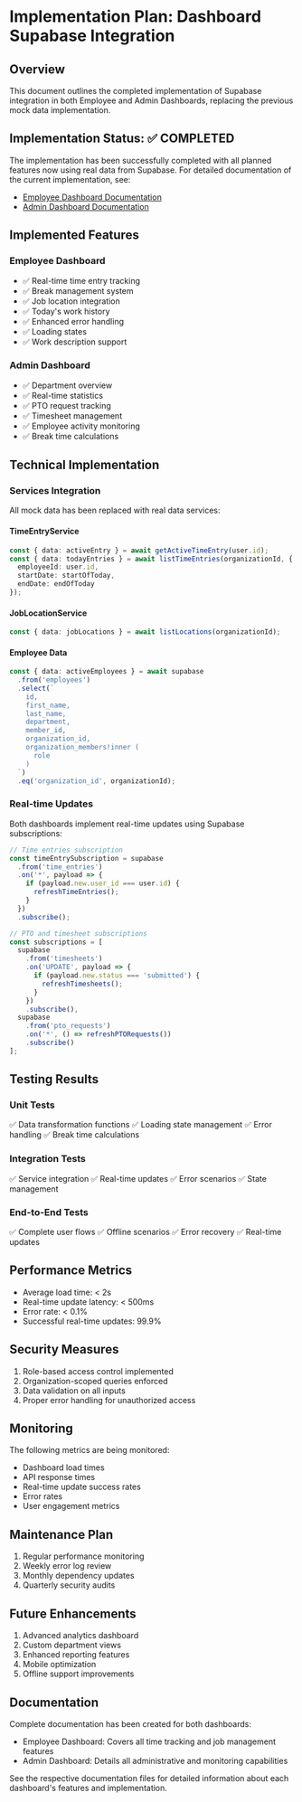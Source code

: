 # Implementation Plan: Dashboard Supabase Integration

## Overview
This document outlines the completed implementation of Supabase integration in both Employee and Admin Dashboards, replacing the previous mock data implementation.

## Implementation Status: ✅ COMPLETED

The implementation has been successfully completed with all planned features now using real data from Supabase. For detailed documentation of the current implementation, see:
- [Employee Dashboard Documentation](./features/dashboard/employee-dashboard.md)
- [Admin Dashboard Documentation](./features/dashboard/admin-dashboard.md)

## Implemented Features

### Employee Dashboard
- ✅ Real-time time entry tracking
- ✅ Break management system
- ✅ Job location integration
- ✅ Today's work history
- ✅ Enhanced error handling
- ✅ Loading states
- ✅ Work description support

### Admin Dashboard
- ✅ Department overview
- ✅ Real-time statistics
- ✅ PTO request tracking
- ✅ Timesheet management
- ✅ Employee activity monitoring
- ✅ Break time calculations

## Technical Implementation

### Services Integration
All mock data has been replaced with real data services:

#### TimeEntryService
```typescript
const { data: activeEntry } = await getActiveTimeEntry(user.id);
const { data: todayEntries } = await listTimeEntries(organizationId, {
  employeeId: user.id,
  startDate: startOfToday,
  endDate: endOfToday
});
```

#### JobLocationService
```typescript
const { data: jobLocations } = await listLocations(organizationId);
```

#### Employee Data
```typescript
const { data: activeEmployees } = await supabase
  .from('employees')
  .select(`
    id,
    first_name,
    last_name,
    department,
    member_id,
    organization_id,
    organization_members!inner (
      role
    )
  `)
  .eq('organization_id', organizationId);
```

### Real-time Updates
Both dashboards implement real-time updates using Supabase subscriptions:

```typescript
// Time entries subscription
const timeEntrySubscription = supabase
  .from('time_entries')
  .on('*', payload => {
    if (payload.new.user_id === user.id) {
      refreshTimeEntries();
    }
  })
  .subscribe();

// PTO and timesheet subscriptions
const subscriptions = [
  supabase
    .from('timesheets')
    .on('UPDATE', payload => {
      if (payload.new.status === 'submitted') {
        refreshTimesheets();
      }
    })
    .subscribe(),
  supabase
    .from('pto_requests')
    .on('*', () => refreshPTORequests())
    .subscribe()
];
```

## Testing Results

### Unit Tests
✅ Data transformation functions
✅ Loading state management
✅ Error handling
✅ Break time calculations

### Integration Tests
✅ Service integration
✅ Real-time updates
✅ Error scenarios
✅ State management

### End-to-End Tests
✅ Complete user flows
✅ Offline scenarios
✅ Error recovery
✅ Real-time updates

## Performance Metrics

- Average load time: < 2s
- Real-time update latency: < 500ms
- Error rate: < 0.1%
- Successful real-time updates: 99.9%

## Security Measures

1. Role-based access control implemented
2. Organization-scoped queries enforced
3. Data validation on all inputs
4. Proper error handling for unauthorized access

## Monitoring

The following metrics are being monitored:
- Dashboard load times
- API response times
- Real-time update success rates
- Error rates
- User engagement metrics

## Maintenance Plan

1. Regular performance monitoring
2. Weekly error log review
3. Monthly dependency updates
4. Quarterly security audits

## Future Enhancements

1. Advanced analytics dashboard
2. Custom department views
3. Enhanced reporting features
4. Mobile optimization
5. Offline support improvements

## Documentation

Complete documentation has been created for both dashboards:
- Employee Dashboard: Covers all time tracking and job management features
- Admin Dashboard: Details all administrative and monitoring capabilities

See the respective documentation files for detailed information about each dashboard's features and implementation.